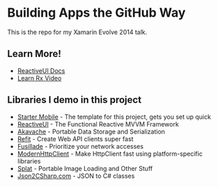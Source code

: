# Building Apps the GitHub Way

This is the repo for my Xamarin Evolve 2014 talk.

## Learn More!

* [ReactiveUI Docs](https://github.com/reactiveui/ReactiveUI/tree/master/docs/basics)
* [Learn Rx Video](http://vimeo.com/43659034)

## Libraries I demo in this project 

* [Starter Mobile](http://github.com/paulcbetts/starter-mobile) - The template for this project, gets you set up quick
* [ReactiveUI](http://github.com/reactiveui/ReactiveUI) - The Functional Reactive MVVM Framework
* [Akavache](https://github.com/akavache/akavache) - Portable Data Storage and Serialization
* [Refit](https://github.com/paulcbetts/refit) - Create Web API clients super fast
* [Fusillade](https://github.com/paulcbetts/fusillade) - Prioritize your network accesses
* [ModernHttpClient](https://github.com/paulcbetts/modernhttpclient) - Make HttpClient fast using platform-specific libraries
* [Splat](https://github.com/paulcbetts/splat) - Portable Image Loading and Other Stuff
* [Json2CSharp.com](http://json2csharp.com) - JSON to C# classes
